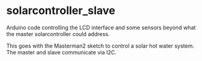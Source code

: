 # solarcontroller_slave
Arduino code controlling the LCD interface and some sensors beyond what the master solarcontroller could address.


This goes with the Masterman2 sketch to control a solar hot water system.  The master and slave communicate via I2C.
